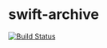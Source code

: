 # swift-archive

[![Build Status](https://travis-ci.org/kevincoakley/swift-archive.svg?branch=master)](https://travis-ci.org/kevincoakley/swift-archive)
